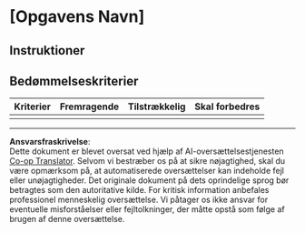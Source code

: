 <!--
CO_OP_TRANSLATOR_METADATA:
{
  "original_hash": "b5f62ec256c7e43e771f0d3b4e1a9130",
  "translation_date": "2025-08-26T23:14:18+00:00",
  "source_file": "lesson-template/assignment.md",
  "language_code": "da"
}
-->
# [Opgavens Navn]

## Instruktioner

## Bedømmelseskriterier

| Kriterier | Fremragende | Tilstrækkelig | Skal forbedres |
| --------- | ----------- | ------------- | --------------- |
|           |             |               |                 |

---

**Ansvarsfraskrivelse**:  
Dette dokument er blevet oversat ved hjælp af AI-oversættelsestjenesten [Co-op Translator](https://github.com/Azure/co-op-translator). Selvom vi bestræber os på at sikre nøjagtighed, skal du være opmærksom på, at automatiserede oversættelser kan indeholde fejl eller unøjagtigheder. Det originale dokument på dets oprindelige sprog bør betragtes som den autoritative kilde. For kritisk information anbefales professionel menneskelig oversættelse. Vi påtager os ikke ansvar for eventuelle misforståelser eller fejltolkninger, der måtte opstå som følge af brugen af denne oversættelse.